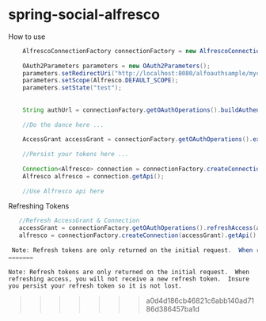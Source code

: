 spring-social-alfresco
======================

How to use
````java
    AlfrescoConnectionFactory connectionFactory = new AlfrescoConnectionFactory(consumerKey, consumerSecret);
    
    OAuth2Parameters parameters = new OAuth2Parameters();
    parameters.setRedirectUri("http://localhost:8080/alfoauthsample/mycallback.html");  
    parameters.setScope(Alfresco.DEFAULT_SCOPE);
    parameters.setState("test");
    
    
    String authUrl = connectionFactory.getOAuthOperations().buildAuthenticateUrl(GrantType.AUTHORIZATION_CODE, parameters);
    
    //Do the dance here ...
    
    AccessGrant accessGrant = connectionFactory.getOAuthOperations().exchangeForAccess(accessToken, redirectUri, null);
    
    //Persist your tokens here ...
    
    Connection<Alfresco> connection = connectionFactory.createConnection(accessGrant);
    Alfresco alfresco = connection.getApi();
    
    //Use Alfresco api here
````
    
    
Refreshing Tokens
 ````java   
    //Refresh AccessGrant & Connection 
    accessGrant = connectionFactory.getOAuthOperations().refreshAccess(accessGrant.getRefreshToken(), Alfresco.DEFAULT_SCOPE, null);
    alfresco = connectionFactory.createConnection(accessGrant).getApi();
    
  Note: Refresh tokens are only returned on the initial request.  When refreshing access, you will not receive a new refresh token.  Insure you persist your refresh token so it is not lost.
=======
````    
    Note: Refresh tokens are only returned on the initial request.  When refreshing access, you will not receive a new refresh token.  Insure you persist your refresh token so it is not lost.
>>>>>>> a0d4d186cb46821c6abb140ad7186d386457ba1d
